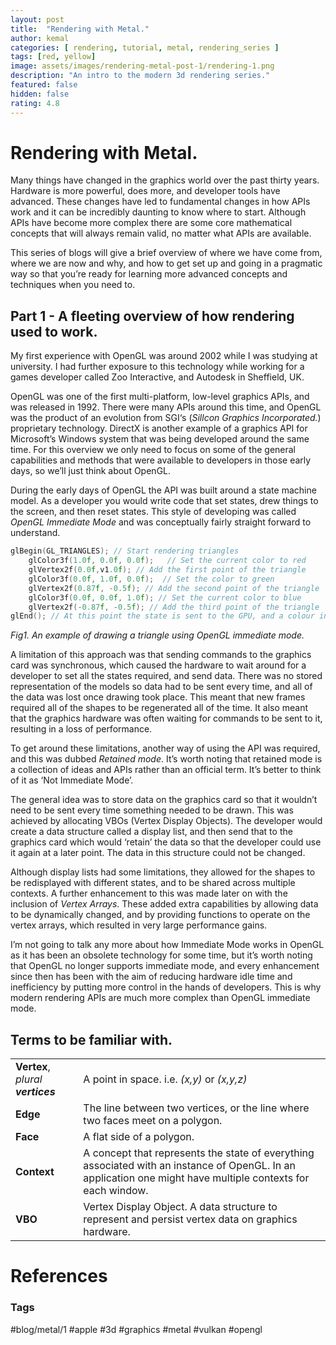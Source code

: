 ```yaml
---
layout: post
title:  "Rendering with Metal."
author: kemal
categories: [ rendering, tutorial, metal, rendering_series ]
tags: [red, yellow]
image: assets/images/rendering-metal-post-1/rendering-1.png
description: "An intro to the modern 3d rendering series."
featured: false
hidden: false
rating: 4.8
---
```


# Rendering with Metal.
Many things have changed in the graphics world over the past thirty years.  Hardware is more powerful, does more, and developer tools have advanced.  These changes have led to fundamental changes in how APIs work and it can be incredibly daunting to know where to start.  Although APIs have become more complex there are some core mathematical concepts that will always remain valid, no matter what APIs are available.

This series of blogs will give a brief overview of where we have come from, where we are now and why, and how to get set up and going in a pragmatic way so that you’re ready for learning more advanced concepts and techniques when you need to. 

## Part 1 - A fleeting overview of how rendering used to work.
My first experience with OpenGL was around 2002 while I was studying at university. I had further exposure to this technology while working for a games developer called Zoo Interactive, and Autodesk in Sheffield, UK.

OpenGL was one of the first multi-platform, low-level graphics APIs, and was released in 1992.  There were many APIs around this time, and OpenGL was the product of an evolution from SGI‘s (*Sillcon Graphics Incorporated.*) proprietary technology.  DirectX is another example of a graphics API for Microsoft’s Windows system that was being developed around the same time.  For this overview we only need to focus on some of the general capabilities and methods that were available to developers in those early days, so we’ll just think about OpenGL.

During the early days of OpenGL the API was built around a state machine model.  As a developer you would write code that set states, drew things to the screen, and then reset states.  This style of developing was called *OpenGL Immediate Mode* and was conceptually fairly straight forward to understand.

```c++
glBegin(GL_TRIANGLES); // Start rendering triangles 
	glColor3f(1.0f, 0.0f, 0.0f);   // Set the current color to red
	glVertex2f(0.0f,v1.0f); // Add the first point of the triangle 
	glColor3f(0.0f, 1.0f, 0.0f);  // Set the color to green   
	glVertex2f(0.87f, -0.5f); // Add the second point of the triangle
	glColor3f(0.0f, 0.0f, 1.0f); // Set the current color to blue
	glVertex2f(-0.87f, -0.5f); // Add the third point of the triangle
glEnd(); // At this point the state is sent to the GPU, and a colour interpolated triangle is rendered to the screen.
```

*Fig1. An example of drawing a triangle using OpenGL immediate mode.*

A limitation of this approach was that sending commands to the graphics card was synchronous, which caused the hardware to wait around for a developer to set all the states required, and send data.  There was no stored representation of the models so data had to be sent every time, and all of the data was lost once drawing took place.  This meant that new frames required all of the shapes to be regenerated all of the time.  It also meant that the graphics hardware was often waiting for commands to be sent to it, resulting in a loss of performance.

To get around these limitations, another way of using the API was required, and this was dubbed *Retained mode*. It’s worth noting that retained mode is a collection of ideas and APIs rather than an official term.  It’s better to think of it as ‘Not Immediate Mode’.  

The general idea was to store data on the graphics card so that it wouldn’t need to be sent every time something needed to be drawn.  This was achieved by allocating VBOs (Vertex Display Objects).  The developer would create a data structure called a display list, and then send that to the graphics card which would ‘retain’ the data so that the developer could use it again at a later point.  The data in this structure could not be changed.  

Although display lists had some limitations, they allowed for the shapes to be redisplayed with different states, and to be shared across multiple contexts.  A further enhancement to this was made later on with the inclusion of *Vertex Arrays*.  These added extra capabilities by allowing data to be dynamically changed, and by providing functions to operate on the vertex arrays, which resulted in very large performance gains.

I’m not going to talk any more about how Immediate Mode works in OpenGL as it has been an obsolete technology for some time, but it’s worth noting that OpenGL no longer supports immediate mode, and every enhancement since then has been with the aim of reducing hardware idle time and inefficiency by putting more control in the hands of developers.  This is why modern rendering APIs are much more complex than OpenGL immediate mode.

## Terms to be familiar with.
|                                   |                                                              |
|-----------------------------------|--------------------------------------------------------------|
| **Vertex**, *plural **vertices*** | A point in space. i.e. *(x,y)* or *(x,y,z)*                  |
| **Edge**                          | The line between two vertices, or the line where two faces meet on a polygon. |
| **Face**                          | A flat side of a polygon.                                    |
| **Context**                       | A concept that represents the state of everything associated with an instance of OpenGL.  In an application one might have multiple contexts for each window. |
| **VBO**                           | Vertex Display Object.  A data structure to represent and persist vertex data on graphics hardware. |

# References


### Tags
#blog/metal/1 #apple #3d #graphics #metal #vulkan #opengl

